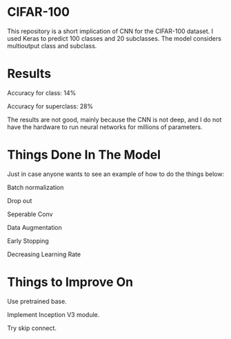 # CIFAR-100
This repository is a short implication of CNN for the CIFAR-100 dataset. 
I used Keras to predict 100 classes and 20 subclasses.
The model considers multioutput class and subclass.

# Results
Accuracy for class: 14%

Accuracy for superclass: 28%

The results are not good, mainly because the CNN is not deep, and I do not have the hardware to run neural networks for millions of parameters.

# Things Done In The Model
Just in case anyone wants to see an example of how to do the things below:

Batch normalization

Drop out

Seperable Conv

Data Augmentation

Early Stopping

Decreasing Learning Rate

# Things to Improve On
Use pretrained base.

Implement Inception V3 module.

Try skip connect.
